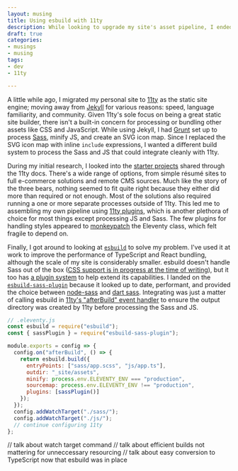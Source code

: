 ```yaml
---
layout: musing
title: Using esbuild with 11ty
description: While looking to upgrade my site's asset pipeline, I ended up on esbuild as my solution with just a little bit of integration code.
draft: true
categories:
- musings
- musing
tags:
- dev
- 11ty

---
```


A little while ago, I migrated my personal site to [11ty](https://11ty.dev) as the static site engine; moving away from [Jekyll](https://jekyllrb.com/) for various reasons: speed, language familiarity, and community. Given 11ty's sole focus on being a great static site builder, there isn't a built-in concern for processing or bundling other assets like CSS and JavaScript. While using Jekyll, I had [Grunt](https://gruntjs.com/) set up to process [Sass](https://sass-lang.com/), minify JS, and create an SVG icon map. Since I replaced the SVG icon map with inline `include` expressions, I wanted a different build system to process the Sass and JS that could integrate cleanly with 11ty.

During my initial research, I looked into the [starter projects](https://www.11ty.dev/docs/starter/) shared through the 11ty docs. There's a wide range of options, from simple résumé sites to full e-commerce solutions and remote CMS sources. Much like the story of the three bears, nothing seemed to fit quite right because they either did more than required or not enough. Most of the solutions also required running a one or more separate processes outside of 11ty. This led me to assembling my own pipeline using [11ty plugins](https://www.11ty.dev/docs/plugins/), which is another plethora of choice for most things except processing JS and Sass. The few plugins for handling styles appeared to [monkeypatch](https://en.wikipedia.org/wiki/Monkey_patch) the Eleventy class, which felt fragile to depend on.

Finally, I got around to looking at [`esbuild`](https://esbuild.github.io/) to solve my problem. I've used it at work to improve the performance of TypeScript and React bundling, although the scale of my site is considerably smaller. esbuild doesn't handle Sass out of the box ([CSS support is in progress at the time of writing](https://esbuild.github.io/content-types/#css)), but it too has [a plugin system](https://github.com/esbuild/community-plugins) to help extend its capabilities. I landed on the [`esbuild-sass-plugin`](https://www.npmjs.com/package/esbuild-sass-plugin) because it looked up to date, performant, and provided the choice between [node-sass](https://github.com/sass/node-sass) and [dart sass](https://www.npmjs.com/package/sass). Integrating was just a matter of calling esbuild in [11ty's "afterBuild" event handler](https://www.11ty.dev/docs/events/#afterbuild) to ensure the output directory was created by 11ty before processing the Sass and JS.

```js
// .eleventy.js
const esbuild = require("esbuild");
const { sassPlugin } = require("esbuild-sass-plugin");

module.exports = config => {
  config.on("afterBuild", () => {
    return esbuild.build({
      entryPoints: ["sass/app.scss", "js/app.ts"],
      outdir: "_site/assets",
      minify: process.env.ELEVENTY_ENV === "production",
      sourcemap: process.env.ELEVENTY_ENV !== "production",
      plugins: [sassPlugin()]
    });
  });
  config.addWatchTarget("./sass/");
  config.addWatchTarget("./js/");
  // continue configuring 11ty
};
```

// talk about watch target command
// talk about efficient builds not mattering for unneccessary resourcing
// talk about easy conversion to TypeScript now that esbuild was in place
